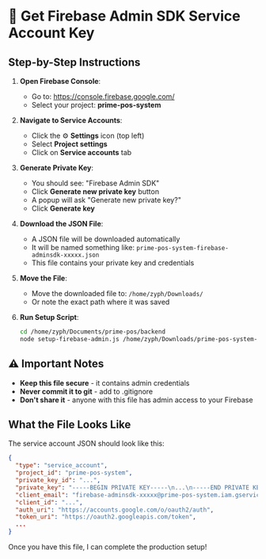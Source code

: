 # 🔑 Get Firebase Admin SDK Service Account Key

## Step-by-Step Instructions

1. **Open Firebase Console**:
   - Go to: https://console.firebase.google.com/
   - Select your project: **prime-pos-system**

2. **Navigate to Service Accounts**:
   - Click the ⚙️ **Settings** icon (top left)
   - Select **Project settings**
   - Click on **Service accounts** tab

3. **Generate Private Key**:
   - You should see: "Firebase Admin SDK"
   - Click **Generate new private key** button
   - A popup will ask "Generate new private key?"
   - Click **Generate key**

4. **Download the JSON File**:
   - A JSON file will be downloaded automatically
   - It will be named something like: `prime-pos-system-firebase-adminsdk-xxxxx.json`
   - This file contains your private key and credentials

5. **Move the File**:
   - Move the downloaded file to: `/home/zyph/Downloads/`
   - Or note the exact path where it was saved

6. **Run Setup Script**:
   ```bash
   cd /home/zyph/Documents/prime-pos/backend
   node setup-firebase-admin.js /home/zyph/Downloads/prime-pos-system-firebase-adminsdk-xxxxx.json
   ```

## ⚠️ Important Notes

- **Keep this file secure** - it contains admin credentials
- **Never commit it to git** - add to .gitignore
- **Don't share it** - anyone with this file has admin access to your Firebase

## What the File Looks Like

The service account JSON should look like this:
```json
{
  "type": "service_account",
  "project_id": "prime-pos-system",
  "private_key_id": "...",
  "private_key": "-----BEGIN PRIVATE KEY-----\n...\n-----END PRIVATE KEY-----\n",
  "client_email": "firebase-adminsdk-xxxxx@prime-pos-system.iam.gserviceaccount.com",
  "client_id": "...",
  "auth_uri": "https://accounts.google.com/o/oauth2/auth",
  "token_uri": "https://oauth2.googleapis.com/token",
  ...
}
```

Once you have this file, I can complete the production setup!